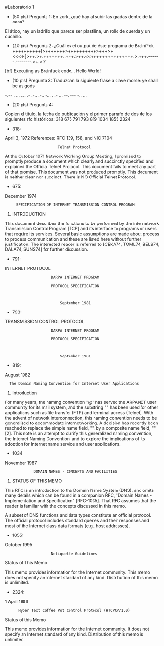 #Laboratorio 1



- (50 pts) Pregunta 1:
En zork, ¿qué hay al subir las gradas dentro de la casa?

El ático, hay un ladrillo que parece ser plastilina, un rollo de cuerda y un cuchillo.

- (20 pts) Pregunta 2:
¿Cuál es el output de éste programa de Brainf*ck ++++++++++[>+++++++>++++++++++>+++>+<<<<-]>++.>+.+++++++..+++.>++.<<+++++++++++++++.>.+++.------.--------.>+.>.?

[bf] Executing as Brainfuck code...
Hello World!

- (10 pts) Pregunta 3:
Traduzcan la siguiente frase a clave morse:
ye shall be as gods

-.-- .  ... .... .- .-.. .-..  -... .  .- ...  --. --- -.. ...


- (20 pts) Pregunta 4:

 Copien el titulo, la fecha de publicación y el primer parrafo de dos de los siguientes rfc históricos:
318
675
791
793
819
1034
1855
2324

* 318: 

April 3, 1972
References: RFC 139, 158, and NIC 7104


                            Telnet Protocol


   At the October 1971 Network Working Group Meeting, I promised to
   promptly produce a document which clearly and succinctly specified
   and explained the Official Telnet Protocol.  This document fails to
   meet any part of that promise.  This document was not produced
   promptly.  This document is neither clear nor succinct.  There is NO
   Official Telnet Protocol. 


* 675:

 December 1974


         SPECIFICATION OF INTERNET TRANSMISSION CONTROL PROGRAM

1.  INTRODUCTION

   This document describes the functions to be performed by the
   internetwork Transmission Control Program [TCP] and its interface to
   programs or users that require its services. Several basic
   assumptions are made about process to process communication and these
   are listed here without further justification. The interested reader
   is referred to [CEKA74, TOML74, BELS74, DALA74, SUNS74] for further
   discussion.

* 791:

 INTERNET PROTOCOL


                         DARPA INTERNET PROGRAM

                         PROTOCOL SPECIFICATION



                             September 1981


* 793:

TRANSMISSION CONTROL PROTOCOL


                         DARPA INTERNET PROGRAM

                         PROTOCOL SPECIFICATION



                             September 1981

* 819:

 August 1982



      The Domain Naming Convention for Internet User Applications

1.  Introduction

   For many years, the naming convention "<user>@<host>" has served the
   ARPANET user community for its mail system, and the substring
   "<host>" has been used for other applications such as file transfer
   (FTP) and terminal access (Telnet).  With the advent of network
   interconnection, this naming convention needs to be generalized to
   accommodate internetworking.  A decision has recently been reached to
   replace the simple name field, "<host>", by a composite name field,
   "<domain>" [2].  This note is an attempt to clarify this generalized
   naming convention, the Internet Naming Convention, and to explore the
   implications of its adoption for Internet name service and user
   applications.


* 1034:


November 1987


                 DOMAIN NAMES - CONCEPTS AND FACILITIES



1. STATUS OF THIS MEMO

This RFC is an introduction to the Domain Name System (DNS), and omits
many details which can be found in a companion RFC, "Domain Names -
Implementation and Specification" [RFC-1035].  That RFC assumes that the
reader is familiar with the concepts discussed in this memo.

A subset of DNS functions and data types constitute an official
protocol.  The official protocol includes standard queries and their
responses and most of the Internet class data formats (e.g., host
addresses).


* 1855:


October 1995


                         Netiquette Guidelines

Status of This Memo

   This memo provides information for the Internet community.  This memo
   does not specify an Internet standard of any kind.  Distribution of
   this memo is unlimited.


* 2324:


1 April 1998


          Hyper Text Coffee Pot Control Protocol (HTCPCP/1.0)

Status of this Memo

   This memo provides information for the Internet community.  It does
   not specify an Internet standard of any kind.  Distribution of this
   memo is unlimited.

